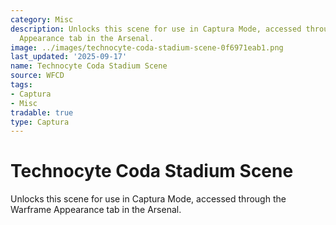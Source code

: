 ```yaml
---
category: Misc
description: Unlocks this scene for use in Captura Mode, accessed through the Warframe
  Appearance tab in the Arsenal.
image: ../images/technocyte-coda-stadium-scene-0f6971eab1.png
last_updated: '2025-09-17'
name: Technocyte Coda Stadium Scene
source: WFCD
tags:
- Captura
- Misc
tradable: true
type: Captura
---
```


# Technocyte Coda Stadium Scene

Unlocks this scene for use in Captura Mode, accessed through the Warframe Appearance tab in the Arsenal.


